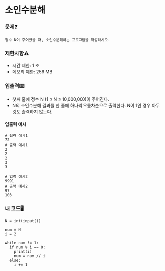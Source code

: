 # 소인수분해

### 문제❓
```
정수 N이 주어졌을 때, 소인수분해하는 프로그램을 작성하시오.
```

### 제한사항⚠️
* 시간 제한: 1 초
* 메모리 제한: 256 MB


### 입출력⌨️
* 첫째 줄에 정수 N (1 ≤ N ≤ 10,000,000)이 주어진다.
* N의 소인수분해 결과를 한 줄에 하나씩 오름차순으로 출력한다. N이 1인 경우 아무것도 출력하지 않는다.

#### 입출력 예시
```
# 입력 예시1
72
# 출력 예시1
2
2
2
3
3

# 입력 예시2
9991
# 출력 예시2
97
103
```

### 내 코드🖥️
```
N = int(input())

num = N
i = 2

while num != 1:
  if num % i == 0:
    print(i)
    num = num // i
  else:
    i += 1
```



